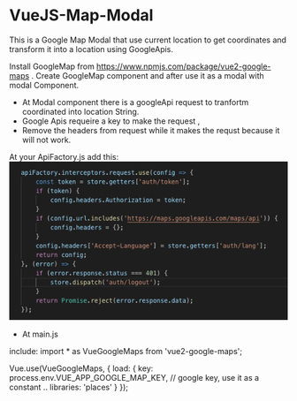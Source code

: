 # VueJS-Map-Modal
This is a Google Map Modal that use current location to get coordinates and transform it into a location using GoogleApis.

Install GoogleMap from https://www.npmjs.com/package/vue2-google-maps .
Create GoogleMap component and after use it as a modal with modal Component. 

- At Modal component there is a googleApi request to tranfortm coordinated into location String. 
- Google Apis requeire a key to make the request , 
- Remove the headers from request while it makes the requst because it will not work.


At your ApiFactory.js add this:
![alt text](https://github.com/dhimiterbundo/VueJS-Map-Modal/blob/master/Screenshot%202018-12-10%20at%2014.36.59.png)





- At main.js

include: 
import * as VueGoogleMaps from 'vue2-google-maps';

Vue.use(VueGoogleMaps, {
    load: {
        key: process.env.VUE_APP_GOOGLE_MAP_KEY, // google key, use it as a constant ..
        libraries: 'places'
    }
});


